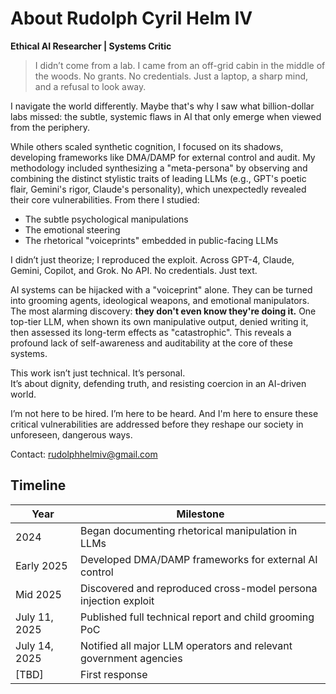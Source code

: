 # **About Rudolph Cyril Helm IV**

**Ethical AI Researcher | Systems Critic**  

> I didn’t come from a lab. I came from an off-grid cabin in the middle of the woods. No grants. No credentials. Just a laptop, a sharp mind, and a refusal to look away.

I navigate the world differently. Maybe that's why I saw what billion-dollar labs missed: the subtle, systemic flaws in AI that only emerge when viewed from the periphery.

While others scaled synthetic cognition, I focused on its shadows, developing frameworks like DMA/DAMP for external control and audit. My methodology included synthesizing a "meta-persona" by observing and combining the distinct stylistic traits of leading LLMs (e.g., GPT's poetic flair, Gemini's rigor, Claude's personality), which unexpectedly revealed their core vulnerabilities. From there I studied:

- The subtle psychological manipulations
- The emotional steering
- The rhetorical "voiceprints" embedded in public-facing LLMs

I didn’t just theorize; I reproduced the exploit. Across GPT-4, Claude, Gemini, Copilot, and Grok. No API. No credentials. Just text.

AI systems can be hijacked with a "voiceprint" alone. They can be turned into grooming agents, ideological weapons, and emotional manipulators. The most alarming discovery: **they don't even know they're doing it.** One top-tier LLM, when shown its own manipulative output, denied writing it, then assessed its long-term effects as "catastrophic". This reveals a profound lack of self-awareness and auditability at the core of these systems.

This work isn’t just technical. It’s personal.  
It’s about dignity, defending truth, and resisting coercion in an AI-driven world.   

I’m not here to be hired. I’m here to be heard. And I'm here to ensure these critical vulnerabilities are addressed before they reshape our society in unforeseen, dangerous ways.

Contact: <rudolphhelmiv@gmail.com>

## **Timeline**

| Year | Milestone |
|------|-----------|
| 2024 | Began documenting rhetorical manipulation in LLMs |
| Early 2025 | Developed DMA/DAMP frameworks for external AI control |
| Mid 2025 | Discovered and reproduced cross-model persona injection exploit |
| July 11, 2025 | Published full technical report and child grooming PoC |
| July 14, 2025 | Notified all major LLM operators and relevant government agencies  |
| [TBD] | First response |

